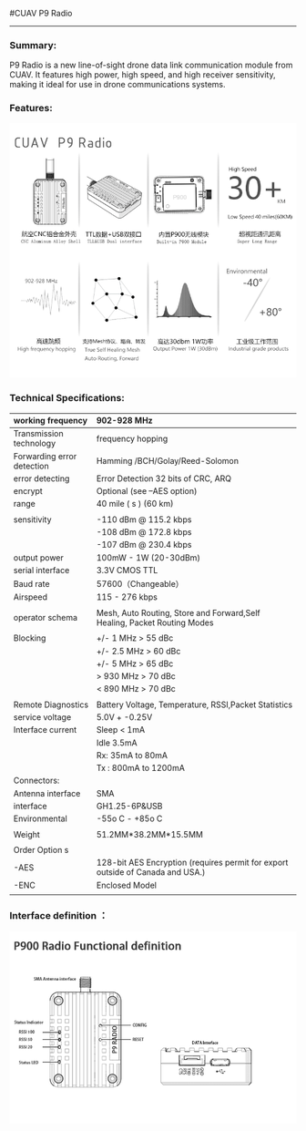#CUAV P9 Radio

---

### Summary:

P9 Radio is a new line-of-sight drone data link communication module from CUAV. It features high power, high speed, and high receiver sensitivity, making it ideal for use in drone communications systems.

### Features:

![P900](../assets/p900.png)

### Technical Specifications:

| working frequency | 902-928 MHz |
| :--- | :--- |
|Transmission technology | frequency hopping  |
| Forwarding error detection| Hamming /BCH/Golay/Reed-Solomon |
| error detecting | Error Detection 32 bits of CRC, ARQ |
| encrypt | Optional \(see –AES option\) |
| range| 40 mile ( s ) \(60 km\) |
|  |  |
| sensitivity | -110 dBm @ 115.2 kbps |
|  | -108 dBm @ 172.8 kbps |
|  | -107 dBm @ 230.4 kbps |
| output power| 100mW - 1W \(20-30dBm\) |
|  serial interface | 3.3V CMOS TTL |
| Baud rate | 57600（Changeable） |
| Airspeed | 115 - 276 kbps |
|  |  |
| operator schema| Mesh, Auto Routing, Store and Forward,Self Healing, Packet Routing Modes |
|  |  |
| Blocking | +/- 1 MHz &gt; 55 dBc |
|  | +/- 2.5 MHz &gt; 60 dBc |
|  | +/- 5 MHz &gt; 65 dBc |
|  | &gt; 930 MHz &gt; 70 dBc |
|  | &lt; 890 MHz &gt; 70 dBc |
|  |  |
| Remote Diagnostics | Battery Voltage, Temperature, RSSI,Packet Statistics |
|  service voltage | 5.0V + -0.25V |
| Interface current| Sleep &lt; 1mA |
|  | Idle 3.5mA |
|  | Rx: 35mA to 80mA |
|  | Tx : 800mA to 1200mA |
| Connectors: |  |
| Antenna interface| SMA |
| interface | GH1.25-6P&USB |
| Environmental | -55o C - +85o C |
|  |  |
| Weight | 51.2MM\*38.2MM\*15.5MM |
|  |  |
| Order Option s |  |
| -AES | 128-bit AES Encryption \(requires permit for export outside of Canada and USA.\) |
| -ENC | Enclosed Model |
|  |  |

### Interface definition ：

![P900radio](../assets/p900_radio.png)

